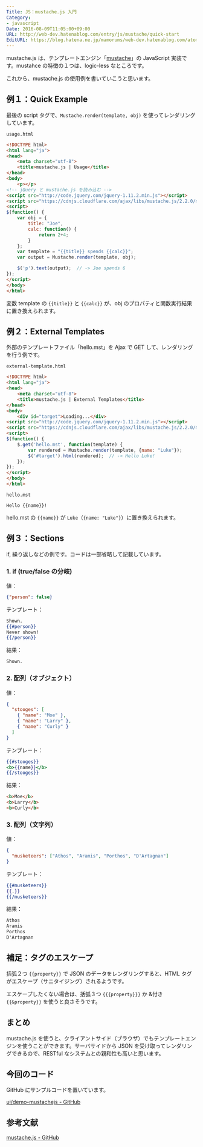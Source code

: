 ```yaml
---
Title: JS：mustache.js 入門
Category:
- javascript
Date: 2016-08-09T11:05:00+09:00
URL: http://web-dev.hatenablog.com/entry/js/mustache/quick-start
EditURL: https://blog.hatena.ne.jp/mamorums/web-dev.hatenablog.com/atom/entry/10328749687178919230
---
```


mustache.js は、テンプレートエンジン「[mustache](http://mustache.github.io/)」の JavaScript 実装です。mustahce の特徴の１つは、logic-less なところです。

これから、mustache.js の使用例を書いていこうと思います。


## 例１：Quick Example
最後の script タグで、`Mustache.render(template, obj)` を使ってレンダリングしています。

`usage.html`

```html
<!DOCTYPE html>
<html lang="ja">
<head>
	<meta charset="utf-8">
	<title>mustache.js | Usage</title>
</head>
<body>
	<p></p>
<!-- jQuery と mustache.js を読み込む -->
<script src="http://code.jquery.com/jquery-1.11.2.min.js"></script>
<script src="https://cdnjs.cloudflare.com/ajax/libs/mustache.js/2.2.0/mustache.min.js"></script>
<script>
$(function() {
	var obj = {
		title: "Joe",
		calc: function() {
			return 2+4;
		}
	};
	var template = "{{title}} spends {{calc}}";
	var output = Mustache.render(template, obj);

	$('p').text(output);  // -> Joe spends 6
});
</script>
</body>
</html>
```

変数 template の `{{title}}` と `{{calc}}` が、obj のプロパティと関数実行結果に置き換えられます。


## 例２：External Templates
外部のテンプレートファイル「hello.mst」を Ajax で GET して、レンダリングを行う例です。

`external-template.html`

```html
<!DOCTYPE html>
<html lang="ja">
<head>
	<meta charset="utf-8">
	<title>mustache.js | External Templates</title>
</head>
<body>
	<div id="target">Loading...</div>
<script src="http://code.jquery.com/jquery-1.11.2.min.js"></script>
<script src="https://cdnjs.cloudflare.com/ajax/libs/mustache.js/2.2.0/mustache.min.js"></script>
<script>
$(function() {
	$.get('hello.mst', function(template) {
		var rendered = Mustache.render(template, {name: "Luke"});
		$('#target').html(rendered);  // -> Hello Luke!
	});
});
</script>
</body>
</html>
```

`hello.mst`

```
Hello {{name}}!
```

hello.mst の `{{name}}` が `Luke`（`{name: "Luke"}`）に置き換えられます。




## 例３：Sections
if, 繰り返しなどの例です。コードは一部省略して記載しています。

### 1. if (true/false の分岐)
値：

```json
{"person": false}
```

テンプレート：

```mustache
Shown.
{{#person}}
Never shown!
{{/person}}
```

結果：

```txt
Shown.
```


### 2. 配列（オブジェクト）
値：

```json
{
  "stooges": [
    { "name": "Moe" },
    { "name": "Larry" },
    { "name": "Curly" }
  ]
}
```

テンプレート：

```mustache
{{#stooges}}
<b>{{name}}</b>
{{/stooges}}
```

結果：

```html
<b>Moe</b>
<b>Larry</b>
<b>Curly</b>
```

### 3. 配列（文字列）
値：

```json
{
  "musketeers": ["Athos", "Aramis", "Porthos", "D'Artagnan"]
}
```

テンプレート：

```mustache
{{#musketeers}}
{{.}}
{{/musketeers}}
```

結果：

```txt
Athos
Aramis
Porthos
D'Artagnan
```

## 補足：タグのエスケープ
括弧２つ `{{property}}` で JSON のデータをレンダリングすると、HTML タグがエスケープ（サニタイジング）されるようです。

エスケープしたくない場合は、括弧３つ `{{{property}}}` か &付き `{{&property}}` を使うと良さそうです。


## まとめ
mustache.js を使うと、クライアントサイド（ブラウザ）でもテンプレートエンジンを使うことができます。サーバサイドから JSON を受け取ってレンダリングできるので、RESTful なシステムとの親和性も高いと思います。


## 今回のコード
GitHub にサンプルコードを置いています。

[ui/demo-mustachejs - GitHub](https://github.com/mamorum/blog/tree/master/code/ui/demo-mustachejs)


## 参考文献
[mustache.js - GitHub](https://github.com/janl/mustache.js/)
